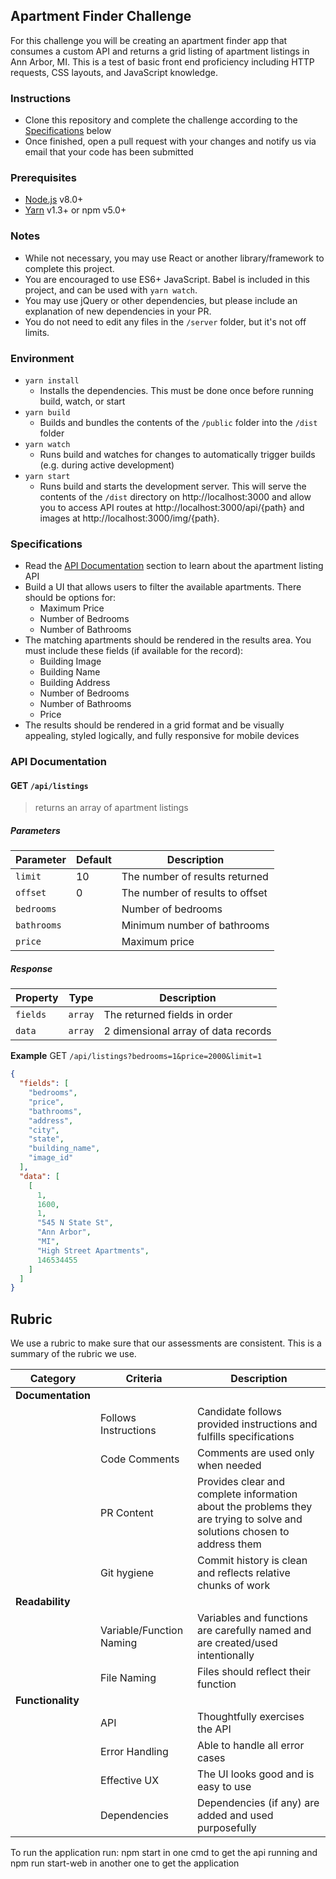 ## Apartment Finder Challenge

For this challenge you will be creating an apartment finder app that consumes a custom API and returns a grid listing of apartment listings in Ann Arbor, MI. This is a test of basic front end proficiency including HTTP requests, CSS layouts, and JavaScript knowledge.

### Instructions

- Clone this repository and complete the challenge according to the [Specifications](#specifications) below
- Once finished, open a pull request with your changes and notify us via email that your code has been submitted

### Prerequisites

- [Node.js](https://nodejs.org/en/) v8.0+
- [Yarn](https://yarnpkg.com/en/docs/install) v1.3+ or npm v5.0+

### Notes

- While not necessary, you may use React or another library/framework to complete this project.
- You are encouraged to use ES6+ JavaScript. Babel is included in this project, and can be used with `yarn watch`.
- You may use jQuery or other dependencies, but please include an explanation of new dependencies in your PR.
- You do not need to edit any files in the `/server` folder, but it's not off limits.

### Environment

- `yarn install`
  - Installs the dependencies. This must be done once before running build, watch, or start
- `yarn build`
  - Builds and bundles the contents of the `/public` folder into the `/dist` folder
- `yarn watch`
  - Runs build and watches for changes to automatically trigger builds (e.g. during active development)
- `yarn start`
  - Runs build and starts the development server. This will serve the contents of the `/dist` directory on http://localhost:3000 and allow you to access API routes at http://localhost:3000/api/{path} and images at http://localhost:3000/img/{path}.

### Specifications

- Read the [API Documentation](#api-documentation) section to learn about the apartment listing API
- Build a UI that allows users to filter the available apartments. There should be options for:
  - Maximum Price
  - Number of Bedrooms
  - Number of Bathrooms
- The matching apartments should be rendered in the results area. You must include these fields (if available for the record):
  - Building Image
  - Building Name
  - Building Address
  - Number of Bedrooms
  - Number of Bathrooms
  - Price
- The results should be rendered in a grid format and be visually appealing, styled logically, and fully responsive for mobile devices

### API Documentation

#### GET `/api/listings`

> returns an array of apartment listings

##### Parameters

| Parameter   | Default | Description                     |
| ----------- | ------- | ------------------------------- |
| `limit`     | 10      | The number of results returned  |
| `offset`    | 0       | The number of results to offset |
| `bedrooms`  |         | Number of bedrooms              |
| `bathrooms` |         | Minimum number of bathrooms     |
| `price`     |         | Maximum price                   |

##### Response

| Property | Type    | Description                         |
| -------- | ------- | ----------------------------------- |
| `fields` | `array` | The returned fields in order        |
| `data`   | `array` | 2 dimensional array of data records |

**Example**
GET `/api/listings?bedrooms=1&price=2000&limit=1`

```json
{
  "fields": [
    "bedrooms",
    "price",
    "bathrooms",
    "address",
    "city",
    "state",
    "building_name",
    "image_id"
  ],
  "data": [
    [
      1,
      1600,
      1,
      "545 N State St",
      "Ann Arbor",
      "MI",
      "High Street Apartments",
      146534455
    ]
  ]
}
```

## Rubric

We use a rubric to make sure that our assessments are consistent. This is a summary of the rubric we use.

| Category          | Criteria                 | Description                                                                                                              |
| ----------------- | ------------------------ | ------------------------------------------------------------------------------------------------------------------------ |
| **Documentation** |                          |                                                                                                                          |
|                   | Follows Instructions     | Candidate follows provided instructions and fulfills specifications                                                      |
|                   | Code Comments            | Comments are used only when needed                                                                                       |
|                   | PR Content               | Provides clear and complete information about the problems they are trying to solve and solutions chosen to address them |
|                   | Git hygiene              | Commit history is clean and reflects relative chunks of work                                                             |
| **Readability**   |                          |                                                                                                                          |
|                   | Variable/Function Naming | Variables and functions are carefully named and are created/used intentionally                                           |
|                   | File Naming              | Files should reflect their function                                                                                      |
| **Functionality** |                          |                                                                                                                          |
|                   | API                      | Thoughtfully exercises the API                                                                                           |
|                   | Error Handling           | Able to handle all error cases                                                                                           |
|                   | Effective UX             | The UI looks good and is easy to use                                                                                     |
|                   | Dependencies             | Dependencies (if any) are added and used purposefully                                                                    |

To run the application run: npm start in one cmd to get the api running and
npm run start-web in another one to get the application
